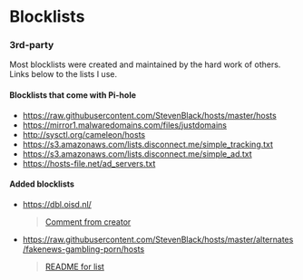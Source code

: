 # Blocklists

### 3rd-party
Most blocklists were created and maintained by the hard work of others. Links below to the lists I use.
#### Blocklists that come with Pi-hole
- https://raw.githubusercontent.com/StevenBlack/hosts/master/hosts
- https://mirror1.malwaredomains.com/files/justdomains
- http://sysctl.org/cameleon/hosts
- https://s3.amazonaws.com/lists.disconnect.me/simple_tracking.txt
- https://s3.amazonaws.com/lists.disconnect.me/simple_ad.txt
- https://hosts-file.net/ad_servers.txt
#### Added blocklists
- https://dbl.oisd.nl/
  >[Comment from creator](https://www.reddit.com/r/oisd_blocklist/comments/dwxgld/dbloisdnl_internets_1_domain_blocklist/)
- https://raw.githubusercontent.com/StevenBlack/hosts/master/alternates/fakenews-gambling-porn/hosts
  >[README for list](https://raw.githubusercontent.com/StevenBlack/hosts/master/alternates/fakenews-gambling-porn/hosts)
